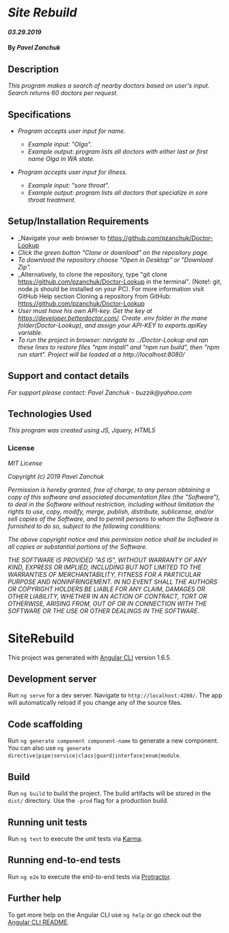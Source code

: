 
# _Site Rebuild_

#### _03.29.2019_

#### By _**Pavel Zanchuk**_

## Description

_This program makes a search of nearby doctors based on user's input. Search returns 60 doctors per request._

## Specifications

* _Program accepts user input for name._
  * _Example input: "Olga"._
  * _Example output: program lists all doctors with either last or first name Olga in WA state._

* _Program accepts user input for illness._
  * _Example input: "sore throat"._
  * _Example output: program lists all doctors that specialize in sore throat treatment._

## Setup/Installation Requirements
* _Navigate your web browser to https://github.com/pzanchuk/Doctor-Lookup
* _Click the green button "Clone or download" on the repository page._
* _To download the repository choose "Open in Desktop" or "Download Zip"._
* _Alternatively, to clone the repository, type "git clone https://github.com/pzanchuk/Doctor-Lookup in the terminal". (Note!: git, node.js should be installed on your PC).  For more information visit GitHub Help section Cloning a repository from GitHub:
https://github.com/pzanchuk/Doctor-Lookup
* _User must have his own API-key. Get the key at https://developer.betterdoctor.com/. Create .env folder in the mane folder(Doctor-Lookup), and assign your API-KEY to exports.apiKey variable._
* _To run the project in browser: navigate to ../Doctor-Lookup and ran these lines to restore files "npm install" and "npm run build", then "npm run start". Project will be loaded at a http://localhost:8080/_


## Support and contact details

_For support please contact:_
_Pavel Zanchuk - buzzik@yahoo.com_

## Technologies Used

_This program was created using JS, Jquery, HTML5_

### License

*MIT License*

*Copyright (c) 2019 Pavel Zanchuk*

*Permission is hereby granted, free of charge, to any person obtaining a copy of this software and associated documentation files (the "Software"), to deal in the Software without restriction, including without limitation the rights to use, copy, modify, merge, publish, distribute, sublicense, and/or sell copies of the Software, and to permit persons to whom the Software is furnished to do so, subject to the following conditions:*

*The above copyright notice and this permission notice shall be included in all copies or substantial portions of the Software.*

*THE SOFTWARE IS PROVIDED "AS IS", WITHOUT WARRANTY OF ANY KIND, EXPRESS OR IMPLIED, INCLUDING BUT NOT LIMITED TO THE WARRANTIES OF MERCHANTABILITY, FITNESS FOR A PARTICULAR PURPOSE AND NONINFRINGEMENT. IN NO EVENT SHALL THE AUTHORS OR COPYRIGHT HOLDERS BE LIABLE FOR ANY CLAIM, DAMAGES OR OTHER LIABILITY, WHETHER IN AN ACTION OF CONTRACT, TORT OR OTHERWISE, ARISING FROM, OUT OF OR IN CONNECTION WITH THE SOFTWARE OR THE USE OR OTHER DEALINGS IN THE SOFTWARE.*



# SiteRebuild

This project was generated with [Angular CLI](https://github.com/angular/angular-cli) version 1.6.5.

## Development server

Run `ng serve` for a dev server. Navigate to `http://localhost:4200/`. The app will automatically reload if you change any of the source files.

## Code scaffolding

Run `ng generate component component-name` to generate a new component. You can also use `ng generate directive|pipe|service|class|guard|interface|enum|module`.

## Build

Run `ng build` to build the project. The build artifacts will be stored in the `dist/` directory. Use the `-prod` flag for a production build.

## Running unit tests

Run `ng test` to execute the unit tests via [Karma](https://karma-runner.github.io).

## Running end-to-end tests

Run `ng e2e` to execute the end-to-end tests via [Protractor](http://www.protractortest.org/).

## Further help

To get more help on the Angular CLI use `ng help` or go check out the [Angular CLI README](https://github.com/angular/angular-cli/blob/master/README.md).
